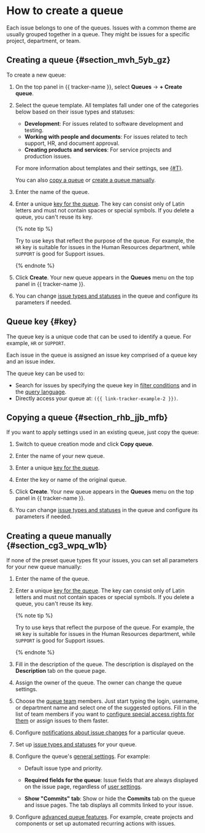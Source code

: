 # How to create a queue

Each issue belongs to one of the queues. Issues with a common theme are usually grouped together in a queue. They might be issues for a specific project, department, or team.


## Creating a queue {#section_mvh_5yb_gz}

To create a new queue:

1. On the top panel in {{ tracker-name }}, select **Queues** → **+ Create queue**.

1. Select the queue template. All templates fall under one of the categories below based on their issue types and statuses:
    - **Development**: For issues related to software development and testing.
    - **Working with people and documents**: For issues related to tech support, HR, and document approval.
    - **Creating products and services**: For service projects and production issues.

    For more information about templates and their settings, see [{#T}](workflows.md).

    You can also [copy a queue](#section_rhb_jjb_mfb) or [create a queue manually](#section_cg3_wpq_w1b).

1. Enter the name of the queue.

1. Enter a unique [key for the queue](#key). The key can consist only of Latin letters and must not contain spaces or special symbols. If you delete a queue, you can't reuse its key.

    {% note tip %}

    Try to use keys that reflect the purpose of the queue. For example, the `HR` key is suitable for issues in the Human Resources department, while `SUPPORT` is good for Support issues.

    {% endnote %}

1. Click **Create**. Your new queue appears in the **Queues** menu on the top panel in {{ tracker-name }}.

1. You can change [issue types and statuses](workflow.md) in the queue and configure its parameters if needed.

## Queue key {#key}

The queue key is a unique code that can be used to identify a queue. For example, `HR` or `SUPPORT`.

Each issue in the queue is assigned an issue key comprised of a queue key and an issue index.

The queue key can be used to:

- Search for issues by specifying the queue key in [filter conditions](../user/create-filter.md) and in the [query language](../user/query-filter.md).
- Directly access your queue at: `({{ link-tracker-example-2 }})`.

## Copying a queue {#section_rhb_jjb_mfb}

If you want to apply settings used in an existing queue, just copy the queue:

1. Switch to queue creation mode and click **Copy queue**.

1. Enter the name of your new queue.

1. Enter a unique [key for the queue](#key).

1. Enter the key or name of the original queue.

1. Click **Create**. Your new queue appears in the **Queues** menu on the top panel in {{ tracker-name }}.

1. You can change [issue types and statuses](workflow.md) in the queue and configure its parameters if needed.

## Creating a queue manually {#section_cg3_wpq_w1b}

If none of the preset queue types fit your issues, you can set all
parameters for your new queue manually:

1. Enter the name of the queue.

1. Enter a unique [key for the queue](#key). The key can consist only of Latin letters and must not contain spaces or special symbols. If you delete a queue, you can't reuse its key.

    {% note tip %}

    Try to use keys that reflect the purpose of the queue. For example, the `HR` key is suitable for issues in the Human Resources department, while `SUPPORT` is good for Support issues.

    {% endnote %}

1. Fill in the description of the queue. The description is displayed on the **Description** tab on the queue page.

1. Assign the owner of the queue. The owner can change the queue settings.

1. Choose the [queue team](queue-team.md) members. Just start typing the login, username, or department name and select one of the suggested options.
Fill in the list of team members if you want to [configure special access rights for them](queue-access.md) or assign issues to them faster.

1. Configure [notifications about issue changes](subscriptions.md) for a particular queue.

1. Set up [issue types and statuses](workflow.md) for your queue.

1. Configure the queue's [general settings](edit-queue-general.md). For example:
    - Default issue type and priority.
    - **Required fields for the queue**: Issue fields that are always displayed on the issue page, regardless of [user settings](../user/edit-ticket.md#section_jqw_ppn_jz).

    - **Show "Commits" tab**: Show or hide the **Commits** tab on the queue and issue pages. The tab displays all commits linked to your issue.

1. Configure [advanced queue features](queue-advanced.md). For example, create projects and components or set up automated recurring actions with issues.

